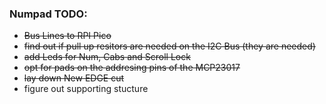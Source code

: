### Numpad TODO:
* ~~Bus Lines to RPI Pico~~
* ~~find out if pull up resitors are needed on the I2C Bus (they are needed)~~
* ~~add Leds for Num, Cabs and Scroll Lock~~
* ~~opt for pads on the addresing pins of the MCP23017~~
* ~~lay down New EDGE cut~~
* figure out supporting stucture
